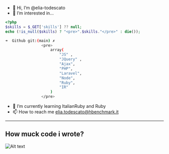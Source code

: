- 👋 Hi, I’m @elia-todescato
- 👀 I’m interested in...
```PHP
<?php
$skills = $_GET['skills'] ?? null;
echo (!is_null($skills) ? "<pre>".$skills."</pre>" : die());
```
```BASH
➜  Github git:(main) ✗ 
                <pre>
                    array(
                        "JS" ,
                        "JQuery" ,
                        "Ajax",
                        "PHP",
                        "Laravel",
                        "Node",
                        "Ruby",
                        "IR"
                    )
                </pre>
```
- 🌱 I’m currently learning ItalianRuby and Ruby
- 📫 How to reach me elia.todescato@hbenchmark.it
---
## How muck code i wrote?
![Alt text](https://wakatime.com/share/@5c186f10-199e-4b87-9466-cdf23181970b/95383251-e4a8-4fad-989f-a6ce30da24db.svg)
